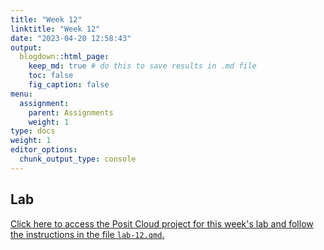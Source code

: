 ```yaml
---
title: "Week 12"
linktitle: "Week 12"
date: "2023-04-20 12:58:43"
output:
  blogdown::html_page:
    keep_md: true # do this to save results in .md file
    toc: false
    fig_caption: false
menu:
  assignment:
    parent: Assignments
    weight: 1
type: docs
weight: 1
editor_options:
  chunk_output_type: console
---
```


## Lab

[Click here to access the Posit Cloud project for this week's lab and follow the instructions in the file `lab-12.qmd`.](https://posit.cloud/spaces/328615/content/5836571)
